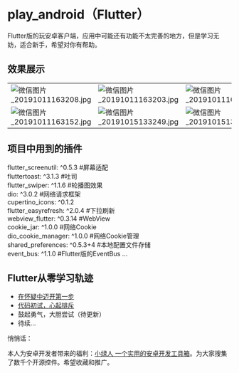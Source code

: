# play_android（Flutter）

Flutter版的玩安卓客户端，应用中可能还有功能不太完善的地方，但是学习无妨，适合新手，希望对你有帮助。

## 效果展示
|  |  |  |
| ----- | ---- | ---- |
| ![微信图片_20191011163208.jpg](http://ww1.sinaimg.cn/large/a78780c0ly1g7udptgrwfj20u01rcduh.jpg) | ![微信图片_20191011163203.jpg](http://ww1.sinaimg.cn/large/a78780c0ly1g7udravu2ij20u01rctg7.jpg) | ![微信图片_20191011163158.jpg](http://ww1.sinaimg.cn/large/a78780c0ly1g7udu95nqdj20u01rcthc.jpg) |
| ![微信图片_20191011163152.jpg](http://ww1.sinaimg.cn/large/a78780c0ly1g7uduhewx9j20u01rc7iw.jpg) | ![微信图片_20191015133249.jpg](http://ww1.sinaimg.cn/large/a78780c0ly1g7yu293s4sj20u01rcjvg.jpg) | ![微信图片_20191015134515.jpg](http://ww1.sinaimg.cn/large/a78780c0ly1g7yu3fkvsnj20u01rcae4.jpg) |

## 项目中用到的插件
  flutter_screenutil: ^0.5.3  #屏幕适配  
  fluttertoast: ^3.1.3  #吐司  
  flutter_swiper: ^1.1.6  #轮播图效果  
  dio: ^3.0.2 #网络请求框架  
  cupertino_icons: ^0.1.2  
  flutter_easyrefresh: ^2.0.4 #下拉刷新  
  webview_flutter: ^0.3.14  #WebView  
  cookie_jar: ^1.0.0  #网络Cookie  
  dio_cookie_manager: ^1.0.0  #网络Cookie管理  
  shared_preferences: ^0.5.3+4 #本地配置文件存储   
  event_bus: ^1.1.0 #Flutter版的EventBus
  ...
  
  ## Flutter从零学习轨迹
- [在怀疑中迈开第一步](https://www.androidcup.com/index.php/2019/10/15/%e3%80%90%e6%8a%80%e6%9c%af%e5%88%86%e4%ba%ab%e3%80%91%e7%ac%ac%e4%b8%80%e7%ab%a0%ef%bc%9a%e5%9c%a8%e6%80%80%e7%96%91%e4%b8%ad%e8%bf%88%e5%bc%80%e7%ac%ac%e4%b8%80%e6%ad%a5/)
- [代码初试，心起排斥](https://www.androidcup.com/index.php/2019/10/16/%e7%ac%ac%e4%ba%8c%e7%ab%a0%ef%bc%9a%e4%bb%a3%e7%a0%81%e5%88%9d%e8%af%95%ef%bc%8c%e5%bf%83%e8%b5%b7%e6%8e%92%e6%96%a5/)
- 鼓起勇气，大胆尝试（待更新）
- 待续...


悄悄话：

本人为安卓开发者带来的福利：[小绿人  一个实用的安卓开发工具箱](https://www.androidcup.com)。为大家搜集了数千个开源控件。希望收藏和推广。
